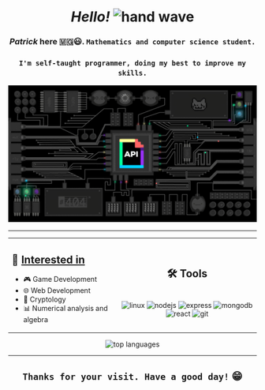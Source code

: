 <h1 align="center"><em>Hello!</em> <img src="assets/wave.gif" alt="hand wave" width="36" height="36"></h1>
<h3 align="center"><b><em>Patrick</em></b> here 🇲🇬️😃️. <code>Mathematics and computer science student.</code></h3>
<h3 align="center"><code>I'm self-taught programmer, doing my best to improve my skills.</code></h3>
<div><img src="./assets/api.gif" alt="api" /></div>
<hr>
<table align="center">
    <tr>
        <td>
            <h2>🔭️  <u><b>Interested in</b></u></h2>
            <ul>
                <li>🎮️ Game Development</li>
                <li>🌐️ Web Development</li>
                <li>🔐️ Cryptology</li>
                <li>📊️ Numerical analysis and algebra</li>
            </ul>
        </td><td>
            <h2 align="center">🛠️ <b>Tools</b></h2><br>
            <div align="center">
            <img src="https://img.shields.io/badge/Linux-FCC624?style=for-the-badge&logo=linux&logoColor=black" alt="linux">
            <img src="https://img.shields.io/badge/Node.js-339933?style=for-the-badge&logo=nodedotjs&logoColor=white" alt="nodejs">
            <img src="https://img.shields.io/badge/express.js-%23404d59.svg?style=for-the-badge&logo=express&logoColor=%2361DAFB" alt="express">
            <img src="https://img.shields.io/badge/MongoDB-%234ea94b.svg?style=for-the-badge&logo=mongodb&logoColor=white" alt="mongodb">
            <img src="https://img.shields.io/badge/React-20232A?style=for-the-badge&logo=react&logoColor=61DAFB" alt="react">
            <img src="https://img.shields.io/badge/git-%23F05033.svg?style=for-the-badge&logo=git&logoColor=white" alt="git">
            </div>
        </td>
    </tr>
</table>
<div align="center"><img src="https://github-readme-stats.vercel.app/api/top-langs/?username=acf-patrick&theme=tokyonight&layout=compact&langs_count=5" alt="top languages">  
</div>
<hr>
<h2 align="center"><code>Thanks for your visit. Have a good day!</code> 😁️</h1>
